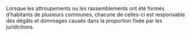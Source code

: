 Lorsque les attroupements ou les rassemblements ont été formés d’habitants de plusieurs communes, chacune de celles-ci est responsable des dégâts et dommages causés dans la proportion fixée par les juridictions.